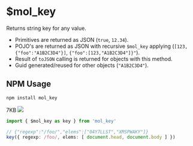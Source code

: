 # $mol_key

Returns string key for any value.

- Primitives are returned as JSON (`true`, `12.34`).
- POJO's are returned as JSON with recursive `$mol_key` applying (`[123,{"foo":"A1B2C3D4"}]`, `{"foo":[123,"A1B2C3D4"]}"`).
- Result of `toJSON` calling is returned for objects with this method.
- Guid generated/reused for other objects (`"A1B2C3D4"`).

## NPM Usage

```ts
npm install mol_key
```

7KB [![](https://badgen.net/bundlephobia/minzip/mol_key)](https://bundlephobia.com/package/mol_key)

```ts
import { $mol_key as key } from 'mol_key'

// {"regexp":"/foo/","elems":["04Y7LLST","XMSPWAKY"]}
key({ regexp: /foo/, elems: [ document.head, document.body ] })
```
